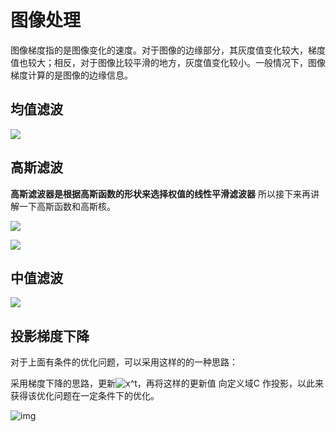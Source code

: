 # 图像处理

图像梯度指的是图像变化的速度。对于图像的边缘部分，其灰度值变化较大，梯度值也较大；相反，对于图像比较平滑的地方，灰度值变化较小。一般情况下，图像梯度计算的是图像的边缘信息。

## 均值滤波

![](https://img-blog.csdnimg.cn/20200715093403605.png?x-oss-process=image/watermark,type_ZmFuZ3poZW5naGVpdGk,shadow_10,text_aHR0cHM6Ly9ibG9nLmNzZG4ubmV0L3llZ2VsaQ==,size_16,color_FFFFFF,t_70)

## 高斯滤波

**高斯滤波器是根据高斯函数的形状来选择权值的线性平滑滤波器**
所以接下来再讲解一下高斯函数和高斯核。

![](https://upload-images.jianshu.io/upload_images/14512145-cb79bc3d41cc37fd.png?imageMogr2/auto-orient/strip|imageView2/2/format/webp)



![](https://img-blog.csdnimg.cn/20200715093429786.png?x-oss-process=image/watermark,type_ZmFuZ3poZW5naGVpdGk,shadow_10,text_aHR0cHM6Ly9ibG9nLmNzZG4ubmV0L3llZ2VsaQ==,size_16,color_FFFFFF,t_70)

## 中值滤波

![](https://img-blog.csdnimg.cn/20200715093519670.png?x-oss-process=image/watermark,type_ZmFuZ3poZW5naGVpdGk,shadow_10,text_aHR0cHM6Ly9ibG9nLmNzZG4ubmV0L3llZ2VsaQ==,size_16,color_FFFFFF,t_70)

## 投影梯度下降

对于上面有条件的优化问题，可以采用这样的的一种思路：

采用梯度下降的思路，更新![x^t](https://math.jianshu.com/math?formula=x%5Et)，再将这样的更新值 向定义域C 作投影，以此来获得该优化问题在一定条件下的优化。	

![img](https://upload-images.jianshu.io/upload_images/8464775-a587c8fb42a5f0f3.png?imageMogr2/auto-orient/strip|imageView2/2/w/974/format/webp)

